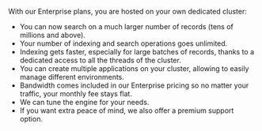 With our Enterprise plans, you are hosted on your own dedicated cluster:

*   You can now search on a much larger number of records (tens of millions and above).
*   Your number of indexing and search operations goes unlimited. 
*   Indexing gets faster, especially for large batches of records, thanks to a dedicated access to all the threads of the cluster.
*   You can create multiple applications on your cluster, allowing to easily manage different environments.
*   Bandwidth comes included in our Enterprise pricing so no matter your traffic, your monthly fee stays flat. 
*   We can tune the engine for your needs.
*   If you want extra peace of mind, we also offer a premium support option.